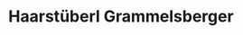 ---
title: "Haarstüberl Grammelsberger"
url: /eichendorf/haarstueberl-grammelsberger/
shop: Friseur
---